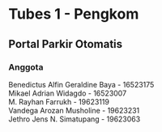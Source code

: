 # Tubes 1 - Pengkom

## Portal Parkir Otomatis

### Anggota
Benedictus Alfin Geraldine Baya - 16523175  	
Mikael Adrian Widagdo - 16523007		
M. Rayhan Farrukh - 19623119  			
Vandega Arozan Musholine - 19623231  		
Jethro Jens N. Simatupang - 19623063  	
